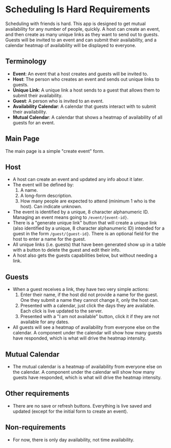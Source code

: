 # Scheduling Is Hard Requirements

Scheduling with friends is hard. This app is designed to get mutual availability for any number of people, quickly. A host can create an event, and then create as many unique links as they want to send out to guests. Guests will be invited to an event and can submit their availability, and a calendar heatmap of availability will be displayed to everyone.

## Terminology

- **Event**: An event that a host creates and guests will be invited to.
- **Host**: The person who creates an event and sends out unique links to guests.
- **Unique Link**: A unique link a host sends to a guest that allows them to submit their availability.
- **Guest**: A person who is invited to an event.
- **Availability Calendar**: A calendar that guests interact with to submit their availability.
- **Mutual Calendar**: A calendar that shows a heatmap of availability of all guests for an event.

## Main Page

The main page is a simple "create event" form.

## Host

- A host can create an event and updated any info about it later.
- The event will be defined by:
  1. A name.
  2. A long-form description.
  3. How many people are expected to attend (minimum 1 who is the host). Can indicate unknown.
- The event is identified by a unique, 8 character alphanumeric ID. Managing an event means going to `/event/{event-id}`.
- There is a "generate unique link" button that will create a unique link (also identified by a unique, 8 character alphanumeric ID) intended for a guest in the form `/guest/{guest-id}`. There is an optional field for the host to enter a name for the guest.
- All unique links (i.e. guests) that have been generated show up in a table with a button to delete the guest and edit their info.
- A host also gets the guests capabilities below, but without needing a link.

## Guests

- When a guest receives a link, they have two very simple actions:
  1. Enter their name, if the host did not provide a name for the guest. One they submit a name they cannot change it, only the host can.
  2. Presented with a calendar, just click the days they are available. Each click is live updated to the server.
  3. Presented with a "I am not available" button, click it if they are not available for any dates.
- All guests will see a heatmap of availability from everyone else on the calendar. A component under the calendar will show how many guests have responded, which is what will drive the heatmap intensity.

## Mutual Calendar

- The mutual calendar is a heatmap of availability from everyone else on the calendar. A component under the calendar will show how many guests have responded, which is what will drive the heatmap intensity.

## Other requirements

- There are no save or refresh buttons. Everything is live saved and updated (except for the initial form to create an event).

## Non-requirements

- For now, there is only day availability, not time availability.
